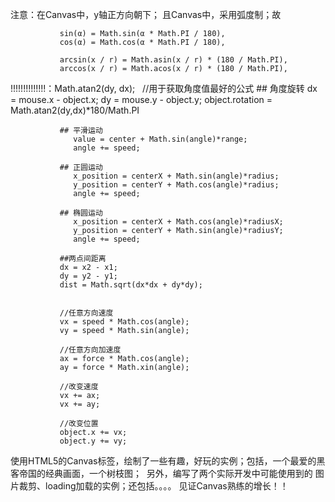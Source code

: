 
注意：在Canvas中，y轴正方向朝下；
     且Canvas中，采用弧度制；故
     
               sin(α) = Math.sin(α * Math.PI / 180),
               cos(α) = Math.cos(α * Math.PI / 180),
               
               arcsin(x / r) = Math.asin(x / r) * (180 / Math.PI),
               arccos(x / r) = Math.acos(x / r) * (180 / Math.PI),

!!!!!!!!!!!!!!：Math.atan2(dy, dx);    //用于获取角度值最好的公式
               ## 角度旋转
               dx = mouse.x - object.x;
               dy = mouse.y - object.y;
               object.rotation = Math.atan2(dy,dx)*180/Math.PI

               ## 平滑运动
                  value = center + Math.sin(angle)*range;
                  angle += speed;

               ## 正圆运动
                  x_position = centerX + Math.sin(angle)*radius;
                  y_position = centerY + Math.cos(angle)*radius;
                  angle += speed;

               ## 椭圆运动
                  x_position = centerX + Math.cos(angle)*radiusX;
                  y_position = centerY + Math.sin(angle)*radiusY;
                  angle += speed;

               ##两点间距离
               dx = x2 - x1;
               dy = y2 - y1;
               dist = Math.sqrt(dx*dx + dy*dy);

               
               //任意方向速度
               vx = speed * Math.cos(angle);
               vy = speed * Math.sin(angle);

               //任意方向加速度
               ax = force * Math.cos(angle);
               ay = force * Math.xin(angle);

               //改变速度
               vx += ax;
               vx += ay;

               //改变位置
               object.x += vx;
               object.y += vy;

               
               
               
使用HTML5的Canvas标签，绘制了一些有趣，好玩的实例；包括，一个最爱的黑客帝国的经典画面，一个树枝图；
  另外，编写了两个实际开发中可能使用到的 图片裁剪、loading加载的实例；还包括。。。。
 见证Canvas熟练的增长！！
